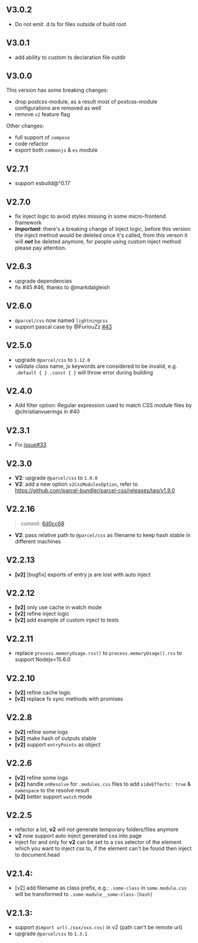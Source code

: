 ## V3.0.2
- Do not emit .d.ts for files outside of build root

## V3.0.1
- add ability to custom ts declaration file outdir

## V3.0.0
This version has some breaking changes:
- drop postcss-module, as a result most of postcss-module configurations are removed as well
- remove `v2` feature flag

Other changes:
- full support of `compose`
- code refactor
- export both `commonjs` & `es` module

## V2.7.1
- support esbuild@^0.17

## V2.7.0
- fix inject logic to avoid styles missing in some micro-frontend framework
- ***Important***: there's a breaking change of inject logic, before this version the inject method would be deleted once it's called, from this verson it will ***not*** be deleted anymore, for people using custom inject method please pay attention.

## V2.6.3
- upgrade dependencies
- fix #45 #46, thanks to @markdalgleish

## V2.6.0
- `@parcel/css` now named `lightningcss`
- support pascal case by @FuriouZz [#43](https://github.com/indooorsman/esbuild-css-modules-plugin/pull/43)

## V2.5.0

- upgrade `@parcel/css` to `1.12.0`
- validate class name, js keywords are considered to be invalid, e.g. `.default { } .const { }` will throw error during building

## V2.4.0

- Add filter option: Regular expression used to match CSS module files by @christianvuerings in #40

## V2.3.1

- Fix [issue#33](https://github.com/indooorsman/esbuild-css-modules-plugin/issues/33)

## V2.3.0

- **V2**: upgrade `@parcel/css` to `1.9.0`
- **V2**: add a new option `v2CssModulesOption`, refer to <https://github.com/parcel-bundler/parcel-css/releases/tag/v1.9.0>

## V2.2.16

> commit: [6d0cc68](https://github.com/indooorsman/esbuild-css-modules-plugin/commit/6d0cc68ba51ed0f31d37894c4e3afec203b44d3d)

- **V2**: pass relative path to `@parcel/css` as filename to keep hash stable in different machines

## V2.2.13

- **[v2]** [bugfix] exports of entry js are lost with auto inject

## V2.2.12

- **[v2]** only use cache in watch mode
- **[v2]** refine inject logic
- **[v2]** add example of custom inject to tests

## V2.2.11

- replace `process.memoryUsage.rss()` to `process.memoryUsage().rss` to support Nodejs<15.6.0

## V2.2.10

- **[v2]** refine cache logic
- **[v2]** replace fs sync methods with promises

## V2.2.8

- **[v2]** refine some logs
- **[v2]** make hash of outputs stable
- **[v2]** support `entryPoints` as object

## V2.2.6

- **[v2]** refine some logs
- **[v2]** handle `onResolve` for `.modules.css` files to add `sideEffects: true` & `namespace` to the resolve result
- **[v2]** better support `watch` mode

## V2.2.5

- refactor a lot, **v2** will not generate temporary folders/files anymore
- **v2** now support auto inject generated css into page
- inject for and only for **v2** can be set to a css selector of the element which you want to inject css to, if the element can't be found then inject to document.head

## V2.1.4:

- [v2] add filename as class prefix, e.g.: `.some-class` in `some.module.css` will be transformed to `.some-module__some-class-[hash]`

## V2.1.3:

- support `@import url(./xxx/xxx.css)` in v2 (path can't be remote url)
- upgrade `@parcel/css` to `1.3.1`
